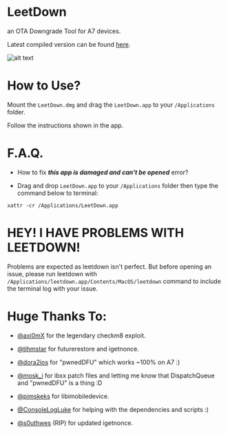 # LeetDown
an OTA Downgrade Tool for A7 devices.

Latest compiled version can be found [here](https://github.com/rA9stuff/LeetDown/releases).

![alt text](https://i.imgur.com/MkTCrWt.png)

# How to Use?

Mount the `LeetDown.dmg` and drag the `LeetDown.app` to your `/Applications` folder.

Follow the instructions shown in the app.

# F.A.Q.

* How to fix ***this app is damaged and can't be opened*** error?

- Drag and drop `LeetDown.app` to your `/Applications` folder then type the command below to terminal:

`xattr -cr /Applications/LeetDown.app`

# HEY! I HAVE PROBLEMS WITH LEETDOWN!

Problems are expected as leetdown isn't perfect. But before opening an issue, please run leetdown with ``/Applications/leetdown.app/Contents/MacOS/leetdown`` command to include the terminal log with your issue.

# Huge Thanks To:

* [@axi0mX](https://twitter.com/axi0mX) for the legendary checkm8 exploit.

* [@tihmstar](https://twitter.com/tihmstar) for futurerestore and igetnonce.

* [@dora2ios](https://twitter.com/dora2ios) for "pwnedDFU" which works ~100% on A7 :)

* [@mosk_i](https://twitter.com/mosk_i) for ibxx patch files and letting me know that DispatchQueue
and "pwnedDFU" is a thing :D

* [@pimskeks](https://twitter.com/pimskeks) for libimobiledevice.

* [@ConsoleLogLuke](https://twitter.com/ConsoleLogLuke) for helping with the dependencies and scripts :)

* [@s0uthwes](https://twitter.com/s0uthwes) (RIP) for updated igetnonce.
